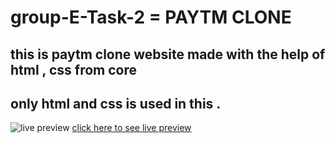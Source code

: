 # group-E-Task-2 = PAYTM CLONE
## this is paytm clone website made with the help of html , css from core
## only html and css is used in this .
![live preview]()
[click here to see live preview](https://paytm-clone-chandrabhan30.netlify.app/)
